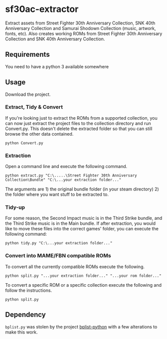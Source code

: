 # sf30ac-extractor
Extract assets from Street Fighter 30th Anniversary Collection, SNK 40th Anniversary Collection and Samurai Shodown Collection  (music, artwork, fonts, etc).  Also creates working ROMs from Street Fighter 30th Anniversary Collection and SNK 40th Anniversary Collection.

## Requirements
You need to have a python 3 available somewhere

## Usage
Download the project.

### Extract, Tidy & Convert
If you're looking just to extract the ROMs from a supported collection, you can now just extract the project files to the collection directory and run Convert.py.  This doesn't delete the extracted folder so that you can still browse the other data contained.

```
python Convert.py
```

### Extraction
Open a command line and execute the following command.

```
python extract.py "C:\.....\Street Fighter 30th Anniversary Collection\Bundle" "C:\...your extraction folder..."
```

The arguments are 1) the original bundle folder (in your steam directory) 2) the folder where you want stuff to be extracted to.

### Tidy-up
For some reason, the Second Impact music is in the Third Strike bundle, and the Third Strike music is in the Main bundle. If after extraction, you would like to move these files into the correct games' folder, you can execute the following command:

```
python tidy.py "C:\...your extraction folder..."
```

### Convert into MAME/FBN compatible ROMs
To convert all the currently compatible ROMs execute the following.

```
python split.py "...your extraction folder..." "...your rom folder..."
```
To convert a specific ROM or a specific collection execute the following and follow the instructions.
```
python split.py 
```

## Dependency
`bplist.py` was stolen by the project [bplist-python](https://github.com/farcaller/bplist-python) with a few alterations to make this work.
